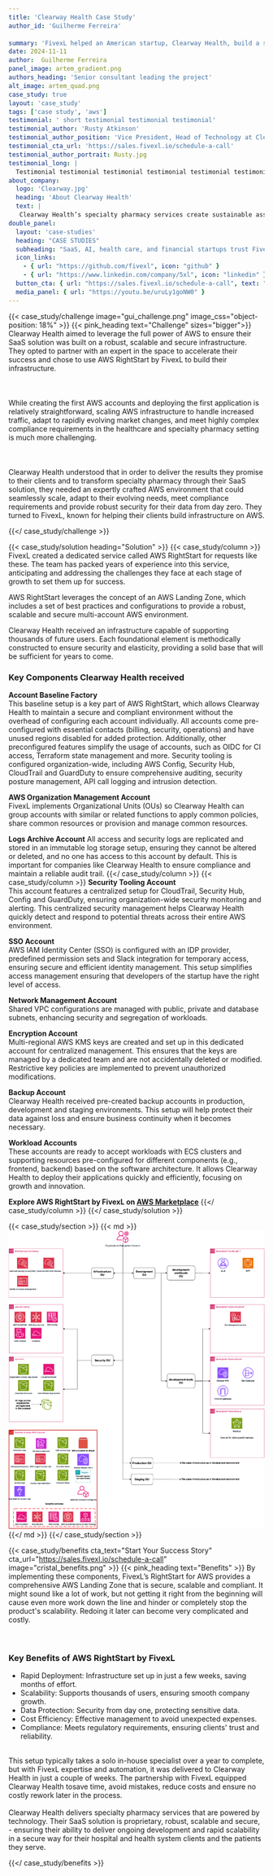 ```yaml
---
title: 'Clearway Health Case Study'
author_id: 'Guilherme Ferreira'
 
summary: 'FivexL helped an American startup, Clearway Health, build a strong, scalable, and secure foundation with AWS RightStart for future development and rapid scaling.'
date: 2024-11-11 
author:  Guilherme Ferreira
panel_image: artem_gradient.png
authors_heading: 'Senior consultant leading the project'
alt_image: artem_quad.png
case_study: true
layout: 'case_study'
tags: ['case study', 'aws']
testimonial: ' short testimonial testimonial testimonial'
testimonial_author: 'Rusty Atkinson'
testimonial_author_position: 'Vice President, Head of Technology at Clearway Health'
testimonial_cta_url: 'https://sales.fivexl.io/schedule-a-call'
testimonial_author_portrait: Rusty.jpg
testimonial_long: |
  Testimonial testimonial testimonial testimonial testimonial testimonial testimonial testimonial testimonial testimonial testimonial testimonial testimonial testimonial testimonial testimonial testimonial testimonial testimonial testimonial testimonial testimonial testimonial testimonial testimonial testimonial testimonial testimonial testimonial testimonial testimonial testimonial testimonial testimonial testimonial testimonial
about_company:
  logo: 'Clearway.jpg'
  heading: 'About Clearway Health'
  text: |
   Clearway Health’s specialty pharmacy services create sustainable assets and build lasting legacies for hospitals and health systems, providing a service that every patient deserves. Their team began at Boston Medical Center Health System, improving access to care and managing the complex medication needs of vulnerable patient populations. Equipped with this unique experience to solve challenges, Clearway Health partners with other hospitals and health systems to provide transformative specialty pharmacy services that put patients first. Their strategic partnerships build and strengthen the infrastructure for specialty pharmacy programs through improving operational workflows, implementing clinical programs, hiring and embedding skilled pharmacists and patient liaisons into the clinical team, providing proprietary software technology, unlocking drug access and leading accreditation processes. Clearway Health delivers a clinically driven service that eliminates barriers to medication access, improves the health of patients and communities, grows revenue at healthy margins for health systems and reduces costs for patients. To learn more, visit www.clearwayhealth.com.
double_panel:
  layout: 'case-studies'
  heading: "CASE STUDIES"
  subheading: "SaaS, AI, health care, and financial startups trust FivexL to build their infrastructure in AWS, empowering their businesses to grow faster. Learn how."
  icon_links:
    - { url: "https://github.com/fivexl", icon: "github" }
    - { url: "https://www.linkedin.com/company/5xl", icon: "linkedin" }
  button_cta: { url: "https://sales.fivexl.io/schedule-a-call", text: "Book a consultation" }
  media_panel: { url: "https://youtu.be/uruLy1goNW0" }
---
```

{{< case_study/challenge  image="gui_challenge.png" image_css="object-position: 18%" >}}
{{< pink_heading text="Challenge"  sizes="bigger">}}
Clearway Health aimed to leverage the full power of AWS to ensure their SaaS solution was built on a robust, scalable and secure infrastructure. They opted to partner with an expert in the space to accelerate their success and chose to use AWS RightStart by FivexL to build their infrastructure.<br/>  
<br/>    
While creating the first AWS accounts and deploying the first application is relatively straightforward, scaling AWS infrastructure to handle increased traffic, adapt to rapidly evolving market changes, and meet highly complex compliance requirements in the healthcare and specialty pharmacy setting is much more challenging.<br/>  
<br/>    
Clearway Health understood that in order to deliver the results they promise to their clients and to transform specialty pharmacy through their SaaS solution, they needed an expertly crafted AWS environment that could seamlessly scale, adapt to their evolving needs, meet compliance requirements and provide robust security for their data from day zero. They turned to FivexL, known for helping their clients build infrastructure on AWS.



{{</ case_study/challenge >}}
 
{{< case_study/solution heading="Solution" >}}
{{< case_study/column >}}
FivexL created a dedicated service called AWS RightStart for requests like these. The team has packed years of experience into this service, anticipating and addressing the challenges they face at each stage of growth to set them up for success.
  
AWS RightStart leverages the concept of an AWS Landing Zone, which includes a set of best practices and configurations to provide a robust, scalable and secure multi-account AWS environment.  
  
Clearway Health received an infrastructure capable of supporting thousands of future users. Each foundational element is methodically constructed to ensure security and elasticity, providing a solid base that will be sufficient for years to come.
### Key Components Clearway Health received 
**Account Baseline Factory**  
This baseline setup is a key part of AWS RightStart, which allows Clearway Health to maintain a secure and compliant environment without the overhead of configuring each account individually. All accounts come pre-configured with essential contacts (billing, security, operations) and have unused regions disabled for added protection. Additionally, other preconfigured features simplify the usage of accounts, such as OIDC for CI access, Terraform state management and more. Security tooling is configured organization-wide, including AWS Config, Security Hub, CloudTrail and GuardDuty to ensure comprehensive auditing, security posture management, API call logging and intrusion detection.<br/>   

**AWS Organization Management Account**  
FivexL implements Organizational Units (OUs) so Clearway Health can group accounts with similar or related functions to apply common policies, share common resources or provision and manage common resources.  

**Logs Archive Account**
All access and security logs are replicated and stored in an immutable log storage setup, ensuring they cannot be altered or deleted, and no one has access to this account by default. This is important for companies like Clearway Health to ensure compliance and maintain a reliable audit trail.
{{</ case_study/column >}}
{{< case_study/column >}}
**Security Tooling Account**  
This account features a centralized setup for CloudTrail, Security Hub, Config and GuardDuty, ensuring organization-wide security monitoring and alerting. This centralized security management helps Clearway Health quickly detect and respond to potential threats across their entire AWS environment.    

**SSO Account**  
AWS IAM Identity Center (SSO) is configured with an IDP provider, predefined permission sets and Slack integration for temporary access, ensuring secure and efficient identity management. This setup simplifies access management ensuring that developers of the startup have the right level of access.

**Network Management Account**  
Shared VPC configurations are managed with public, private and database subnets, enhancing security and segregation of workloads. 

**Encryption  Account**  
Multi-regional AWS KMS keys are created and set up in this dedicated account for centralized management. This ensures that the keys are managed by a dedicated team and are not accidentally deleted or modified. Restrictive key policies are implemented to prevent unauthorized modifications. 

**Backup Account**  
Clearway Health received pre-created backup accounts in production, development and staging environments. This setup will help protect their data against loss and ensure business continuity when it becomes necessary.

**Workload Accounts**  
These accounts are ready to accept workloads with ECS clusters and supporting resources pre-configured for different components (e.g., frontend, backend) based on the software architecture. It allows Clearway Health to deploy their applications quickly and efficiently, focusing on growth and innovation.  
  
**Explore AWS RightStart by FivexL on [AWS Marketplace](https://aws.amazon.com/marketplace/pp/prodview-d4lown4cemykw)**
{{</ case_study/column >}}
{{</ case_study/solution >}} 

{{< case_study/section >}}
{{< md >}}![diagram](clearway_diagram.png){{</ md >}}
{{</ case_study/section >}}

{{< case_study/benefits
    cta_text="Start Your Success Story"
    cta_url="https://sales.fivexl.io/schedule-a-call"
    image="cristal_benefits.png"
    >}}
{{< pink_heading text="Benefits" >}}
By implementing these components, FivexL’s RightStart for AWS provides a comprehensive AWS Landing Zone that is secure, scalable and compliant. It might sound like a lot of work, but not getting it right from the beginning will cause even more work down the line and hinder or completely stop the product's scalability. Redoing it later can become very complicated and costly.<br/>  
<br/>  

<h3> Key Benefits of AWS RightStart by FivexL </h3> 

- Rapid Deployment: Infrastructure set up in just a few weeks, saving months of effort.  <br/> 
- Scalability: Supports thousands of users, ensuring smooth company growth.  <br/> 
- Data Protection: Security from day one, protecting sensitive data.  <br/> 
- Cost Efficiency: Effective management to avoid unexpected expenses.  <br/> 
- Compliance: Meets regulatory requirements, ensuring clients' trust and reliability. <br/> 
<br/>  
This setup typically takes a solo in-house specialist over a year to complete, but with FivexL expertise and automation, it was delivered to Clearway Health in just a couple of weeks. The partnership with FivexL equipped Clearway Health tosave time, avoid mistakes, reduce costs and ensure no costly rework later in the process.<br/>
<br/> 
Clearway Health delivers specialty pharmacy services that are powered by technology. Their SaaS solution is  proprietary, robust, scalable and secure, - ensuring their ability to deliver ongoing development and rapid scalability in a secure way for their hospital and health system clients and the patients they serve. 


{{</ case_study/benefits >}}
